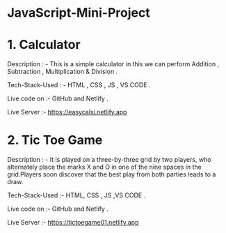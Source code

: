 # JavaScript-Mini-Project

# 1. Calculator 
Description : - This is a simple calculator in this we can perform Addition , Subtraction , Multiplication & Division .

Tech-Stack-Used : - HTML , CSS , JS , VS CODE .

Live code on :- GitHub and Netlify .

Live Server :- https://easycalsi.netlify.app

# 2. Tic Toe Game 
Description : - It is played on a three-by-three grid by two players, who alternately place the marks X and O in one of the nine spaces in the grid.Players soon discover that the best play from both parties leads to a draw. 

Tech-Stack-Used :- HTML, CSS , JS ,VS CODE .

Live code on :- GitHub and Netlify .

Live Server :- https://tictoegame01.netlify.app

